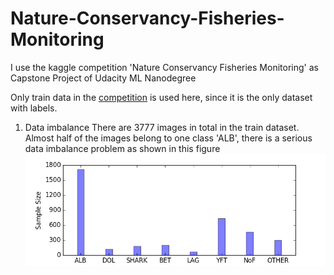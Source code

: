 # Nature-Conservancy-Fisheries-Monitoring
I use the kaggle competition 'Nature Conservancy Fisheries Monitoring' as Capstone Project of Udacity ML Nanodegree

Only train data in the [competition](https://www.kaggle.com/c/the-nature-conservancy-fisheries-monitoring) is used here, since it is the only dataset with labels.

1. Data imbalance
There are 3777 images in total in the train dataset. Almost half of the images belong to one class 'ALB', there is a serious data imbalance problem as shown in this figure ![Train_data_sample_size](https://github.com/jundongq/Nature-Conservancy-Fisheries-Monitoring/blob/master/Train_data_sample_size.png)
